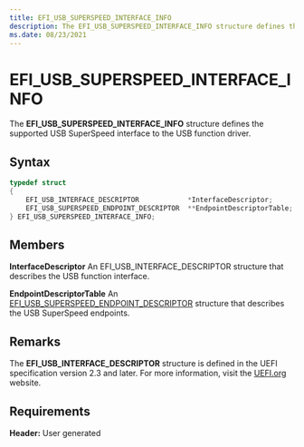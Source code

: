 ```yaml
---
title: EFI_USB_SUPERSPEED_INTERFACE_INFO
description: The EFI_USB_SUPERSPEED_INTERFACE_INFO structure defines the supported USB SuperSpeed interface to the USB function driver.
ms.date: 08/23/2021
---
```


# EFI_USB_SUPERSPEED_INTERFACE_INFO

The **EFI_USB_SUPERSPEED_INTERFACE_INFO** structure defines the supported USB SuperSpeed interface to the USB function driver.

## Syntax

```cpp
typedef struct
{
    EFI_USB_INTERFACE_DESCRIPTOR            *InterfaceDescriptor;
    EFI_USB_SUPERSPEED_ENDPOINT_DESCRIPTOR  **EndpointDescriptorTable;
} EFI_USB_SUPERSPEED_INTERFACE_INFO;
```

## Members

**InterfaceDescriptor**
An EFI_USB_INTERFACE_DESCRIPTOR structure that describes the USB function interface.

**EndpointDescriptorTable**
An [EFI_USB_SUPERSPEED_ENDPOINT_DESCRIPTOR](efi-usb-superspeed-endpoint-descriptor.md) structure that describes the USB SuperSpeed endpoints.

## Remarks

The **EFI_USB_INTERFACE_DESCRIPTOR** structure is defined in the UEFI specification version 2.3 and later. For more information, visit the [UEFI.org](https://uefi.org/specifications) website.

## Requirements

**Header:** User generated
